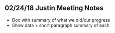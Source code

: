 ## 02/24/18 Justin Meeting Notes
* Doc with summary of what we did/our progress
* Show data + short paragraph summary of each
